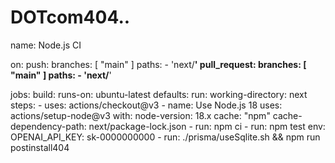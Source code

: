 # DOTcom404..
name: Node.js CI

on:
  push:
    branches: [ "main" ]
    paths:
      - 'next/**'
  pull_request:
    branches: [ "main" ]
    paths:
      - 'next/**'

jobs:
  build:
    runs-on: ubuntu-latest
    defaults:
      run:
        working-directory: next
    steps:
      - uses: actions/checkout@v3
      - name: Use Node.js 18
        uses: actions/setup-node@v3
        with:
          node-version: 18.x
          cache: "npm"
          cache-dependency-path: next/package-lock.json
      - run: npm ci
      - run: npm test
        env:
          OPENAI_API_KEY: sk-0000000000
      - run: ./prisma/useSqlite.sh && npm run postinstall404
